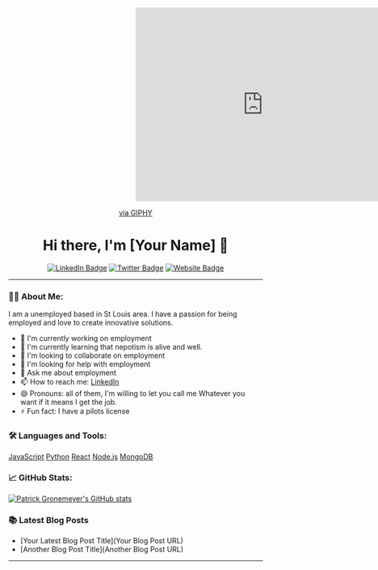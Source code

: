 <div align="center">
<div style="width:100%;height:0;padding-bottom:76%;position:relative;"><iframe src="https://giphy.com/embed/qQh0DBncuFJwQ" width="100%" height="100%" style="position:absolute" frameBorder="0" class="giphy-embed" allowFullScreen></iframe></div><p><a href="https://giphy.com/gifs/reactiongifs-qQh0DBncuFJwQ">via GIPHY</a></p>
</div>

<h1 align="center">Hi there, I'm [Your Name] 👋</h1>

<p align="center">
  <a href="https://www.linkedin.com/in/yourusername/"><img src="https://img.shields.io/badge/LinkedIn-blue?style=flat-square&logo=linkedin" alt="LinkedIn Badge"/></a>
  <a href="https://twitter.com/yourusername"><img src="https://img.shields.io/badge/Twitter-blue?style=flat-square&logo=twitter" alt="Twitter Badge"/></a>
  <a href="https://yourwebsite.com"><img src="https://img.shields.io/badge/Website-green?style=flat-square" alt="Website Badge"/></a>
</p>

---

### 👨‍💻 About Me:
I am a unemployed based in St Louis area. I have a passion for being employed and love to create innovative solutions.

- 🔭 I'm currently working on employment
- 🌱 I'm currently learning that nepotism is alive and well.
- 👯 I'm looking to collaborate on employment
- 🤔 I'm looking for help with employment
- 💬 Ask me about employment
- 📫 How to reach me: [LinkedIn](https://www.linkedin.com/in/sec-cloud/)
- 😄 Pronouns: all of them, I'm willing to let you call me Whatever you want if it means I get the job.
- ⚡ Fun fact: I have a pilots license

### 🛠️ Languages and Tools:

[JavaScript](https://img.shields.io/badge/-JavaScript-black?style=flat-square&logo=javascript)
[Python](https://img.shields.io/badge/-Python-black?style=flat-square&logo=Python)
[React](https://img.shields.io/badge/-React-black?style=flat-square&logo=react)
[Node.js](https://img.shields.io/badge/-Node.js-black?style=flat-square&logo=node.js)
[MongoDB](https://img.shields.io/badge/-MongoDB-black?style=flat-square&logo=mongodb)
<!-- Add or remove languages and tools as per your skills -->

### 📈 GitHub Stats:

[![Patrick Gronemeyer's GitHub stats](https://github-readme-stats.vercel.app/api?username=patrickgronemeyer&show_icons=true&theme=radical)](https://github.com/patrickgronemeyer/github-readme-stats)


### 📚 Latest Blog Posts

<!-- BLOG-POST-LIST:START -->
- [Your Latest Blog Post Title](Your Blog Post URL)
- [Another Blog Post Title](Another Blog Post URL)
<!-- BLOG-POST-LIST:END -->

---
